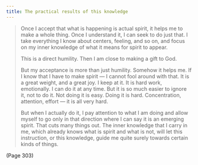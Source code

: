 ```yaml
---
title: The practical results of this knowledge
---
```


> Once I accept that what is happening is actual spirit, it helps me to make a whole thing. Once I understand it, I can seek to do just that. I take everything I know about centers, feeling, and so on, and focus on my inner knowledge of what it means for spirit to appear.
> 
> This is a direct humility. Then I am close to making a gift to God.
> 
> But my acceptance is more than just humility. Somehow it helps me. If I know that I have to make spirit — I cannot fool around with that. It is a great weight, and a great joy. I keep at it. It is hard work, emotionally. I can do it at any time. But it is so much easier to ignore it, not to do it. Not doing it is easy. Doing it is hard. Concentration, attention, effort — it is all very hard.
> 
> But when I actually do it, I pay attention to what I am doing and allow myself to go only in that direction where I can say it is an emerging spirit. That cuts many things out. The inner knowledge that I carry in me, which already knows what is spirit and what is not, will let this instruction, or this knowledge, guide me quite surely towards certain kinds of things.

(Page 303)